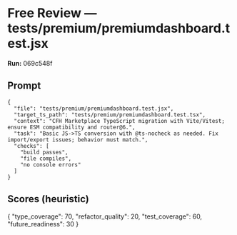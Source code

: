 # Free Review — tests/premium/premiumdashboard.test.jsx

**Run:** 069c548f

## Prompt

```
{
  "file": "tests/premium/premiumdashboard.test.jsx",
  "target_ts_path": "tests/premium/premiumdashboard.test.tsx",
  "context": "CFH Marketplace TypeScript migration with Vite/Vitest; ensure ESM compatibility and router@6.",
  "task": "Basic JS->TS conversion with @ts-nocheck as needed. Fix import/export issues; behavior must match.",
  "checks": [
    "build passes",
    "file compiles",
    "no console errors"
  ]
}
```

## Scores (heuristic)

{
  "type_coverage": 70,
  "refactor_quality": 20,
  "test_coverage": 60,
  "future_readiness": 30
}
